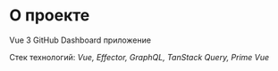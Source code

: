 # О проекте

Vue 3 GitHub Dashboard приложение

Стек технологий: _Vue, Effector, GraphQL, TanStack Query, Prime Vue_
